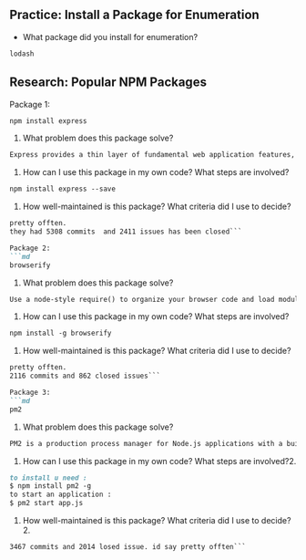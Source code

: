 ## Practice: Install a Package for Enumeration

- What package did you install for enumeration?

```md
lodash
```

## Research: Popular NPM Packages

Package 1:
```md
npm install express
```
1.  What problem does this package solve?
```md
Express provides a thin layer of fundamental web application features, without obscuring Node.js features.
```
1.  How can I use this package in my own code? What steps are involved?
```md
npm install express --save
```
1.  How well-maintained is this package? What criteria did I use to decide?
```md
pretty offten.
they had 5308 commits  and 2411 issues has been closed```

Package 2:
```md
browserify
```
1.  What problem does this package solve?
```md
Use a node-style require() to organize your browser code and load modules installed by npm
```
1.  How can I use this package in my own code? What steps are involved?
```md
npm install -g browserify
```
1.  How well-maintained is this package? What criteria did I use to decide?
```md
pretty offten.
2116 commits and 862 closed issues```

Package 3:
```md
pm2
```
1.  What problem does this package solve?
```md
PM2 is a production process manager for Node.js applications with a built-in load balancer. It allows you to keep applications alive forever, to reload them without downtime and to facilitate common system admin tasks.
```
1.  How can I use this package in my own code? What steps are involved?2.
```md
to install u need :
$ npm install pm2 -g
to start an application :
$ pm2 start app.js
```
1.  How well-maintained is this package? What criteria did I use to decide?2.
```md
3467 commits and 2014 losed issue. id say pretty offten```
